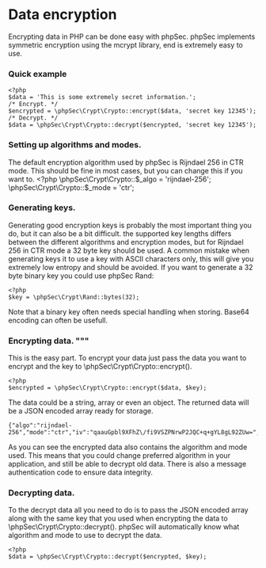 Data encryption
===============

Encrypting data in PHP can be done easy with phpSec. phpSec implements symmetric encryption using the mcrypt library, end is extremely easy to use.

### Quick example ###

    <?php
    $data = 'This is some extremely secret information.';
    /* Encrypt. */
    $encrypted = \phpSec\Crypt\Crypto::encrypt($data, 'secret key 12345');
    /* Decrypt. */
    $data = \phpSec\Crypt\Crypto::decrypt($encrypted, 'secret key 12345');

### Setting up algorithms and modes. ###
The default encryption algorithm used by phpSec is Rijndael 256 in CTR mode. This should be fine in most cases, but you can change this if you want to.
    <?php
    \phpSec\Crypt\Crypto::$_algo = 'rijndael-256';
    \phpSec\Crypt\Crypto::$_mode = 'ctr';

### Generating keys. ###
Generating good encryption keys is probably the most important thing you do, but it can also be a bit difficult. the supported key lengths differs between the different algorithms and encryption modes, but for Rijndael 256 in CTR mode a 32 byte key should be used.
A common mistake when generating keys it to use a key with ASCII characters only, this will give you extremely low entropy and should be avoided. 
If you want to generate a 32 byte binary key you could use phpSec Rand:
 
    <?php
    $key = \phpSec\Crypt\Rand::bytes(32);

Note that a binary key often needs special handling when storing. Base64 encoding can often be usefull.

### Encrypting data. """
This is the easy part. To encrypt your data just pass the data you want to encrypt and the key to \phpSec\Crypt\Crypto::encrypt().

    <?php
    $encrypted = \phpSec\Crypt\Crypto::encrypt($data, $key);

The data could be a string, array or even an object.
The returned data will be a JSON encoded array ready for storage. 

    {"algo":"rijndael-256","mode":"ctr","iv":"qaauGpbl9XFhZ\/fi9VSZPNrwP2JQC+q+gYL8gL92ZUw=","cdata":"ZvDdzPRhbgyLpwaq2rr+oFhxR4389N14g7\/r+5shFT9qK8sDVi81","mac":"vzQk4g\/cX1EQbQ7x0PFDHKJ4XSzksV+PPz4EG2rplGA="}

As you can see the encrypted data also contains the algorithm and mode used. This means that you could change preferred algorithm in your application, and still be able to decrypt old data. There is also a message authentication code to ensure data integrity.

### Decrypting data. ###
To the decrypt data all you need to do is to pass the JSON encoded array along with the same key that you used when encrypting the data to \phpSec\Crypt\Crypto::decrypt(). phpSec will automatically know what algorithm and mode to use to decrypt the data.

    <?php
    $data = \phpSec\Crypt\Crypto::decrypt($encrypted, $key);

